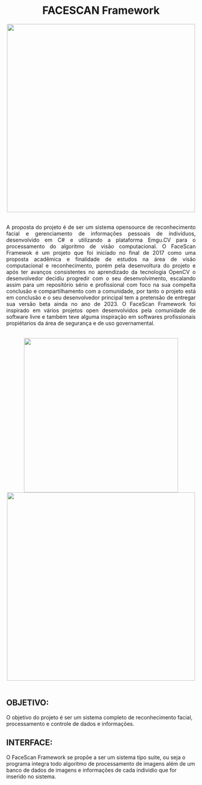 <h1 align= center>FACESCAN Framework</h1>


<div align= center>
<img src="https://user-images.githubusercontent.com/53381041/218290432-fab1d758-f7d2-4ece-8993-d6d20c396233.gif" width="500px"/>
</div>
<br>
<p align=justify>
A proposta do projeto é de ser um sistema opensource de reconhecimento facial e gerenciamento de informações pessoais de indivíduos, desenvolvido em C# e utilizando a plataforma Emgu.CV para o processamento do algoritmo de visão computacional. O FaceScan Framewok é um projeto que foi iniciado no final de 2017 como uma proposta acadêmica e finalidade de estudos na área de visão computacional e reconhecimento, porém pela desenvoltura do projeto e após ter avanços consistentes no aprendizado da tecnologia OpenCV o desenvolvedor decidiu progredir com o seu desenvolvimento, escalando assim para um repositório sério e profissional com foco na sua compelta conclusão e compartilhamento com a comunidade, por tanto o projeto está em conclusão e o seu desenvolvedor principal tem a pretensão de entregar sua versão beta ainda no ano de 2023. O FaceScan Framework foi inspirado em vários projetos open desenvolvidos pela comunidade de software livre e também teve alguma inspiração em softwares profissionais propiétarios da área de segurança e de uso governamental.
</p>
<br>
<div align= center>
<img src="https://i.stack.imgur.com/LXQuc.png" width="410px"/>
<img src="https://miro.medium.com/v2/resize:fit:720/1*mzWvlWm5L2jVCh5qIiTsVw.gif" width="500px"/>
</div>
<br>
<h2>OBJETIVO:</h2>
<p> O objetivo do projeto é ser um sistema completo de reconhecimento facial, processamento e controle de dados e informações.

<br>
<h2>INTERFACE:</h2>
<p>O FaceScan Framework se propõe a ser um sistema tipo suite, ou seja o programa integra todo algoritmo de processamento de imagens além de um banco de dados de imagens e informações de cada individio que for inserido no sistema.

<br>
<h2>
